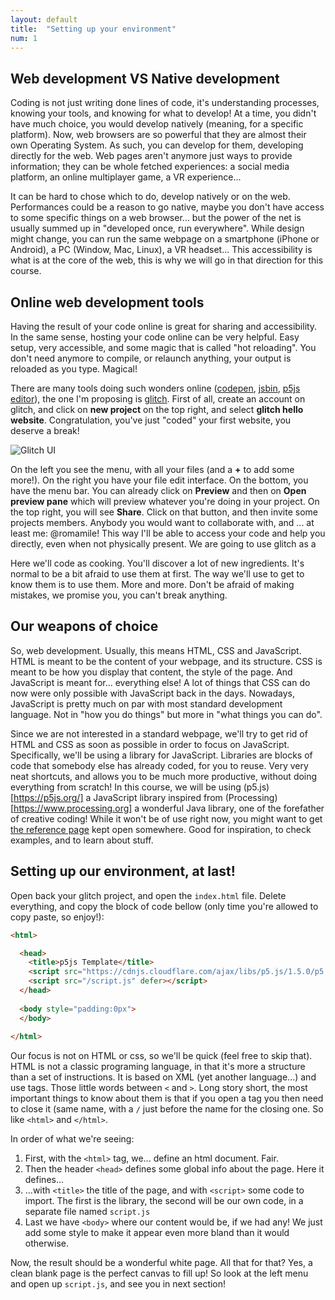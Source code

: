 ```yaml
---
layout: default
title:  "Setting up your environment"
num: 1
---
```


## Web development VS Native development
Coding is not just writing done lines of code, it's understanding processes, knowing your tools, and knowing for what to develop! At a time, you didn't have much choice, you would develop natively (meaning, for a specific platform). Now, web browsers are so powerful that they are almost their own Operating System. As such, you can develop for them, developing directly for the web. Web pages aren't anymore just ways to provide information; they can be whole fetched experiences: a social media platform, an online multiplayer game, a VR experience...

It can be hard to chose which to do, develop natively or on the web. Performances could be a reason to go native, maybe you don't have access to some specific things on a web browser... but the power of the net is usually summed up in "developed once, run everywhere". While design might change, you can run the same webpage on a smartphone (iPhone or Android), a PC (Window, Mac, Linux), a VR headset... This accessibility is what is at the core of the web, this is why we will go in that direction for this course.


## Online web development tools
Having the result of your code online is great for sharing and accessibility. In the same sense, hosting your code online can be very helpful. Easy setup, very accessible, and some magic that is called "hot reloading". You don't need anymore to compile, or relaunch anything, your output is reloaded as you type. Magical!

There are many tools doing such wonders online ([codepen](https://codepen.io), [jsbin](https://jsbin.com), [p5js editor](https://editor.p5js.org)), the one I'm proposing is [glitch](https://glitch.com). First of all, create an account on glitch, and click on <b>new project</b> on the top right, and select <b>glitch hello website</b>. Congratulation, you've just "coded" your first website, you deserve a break!

![Glitch UI](https://romamile.github.io/introcode/assets/glitchUI.png)

On the left you see the menu, with all your files (and a <b>+</b> to add some more!). On the right you have your file edit interface. On the bottom, you have the menu bar. You can already click on <b>Preview</b> and then on <b>Open preview pane</b> which will preview whatever you're doing in your project. On the top right, you will see <b>Share</b>. Click on that button, and then invite some projects members. Anybody you would want to collaborate with, and ... at least me: @romamile! This way I'll be able to access your code and help you directly, even when not physically present.
We are going to use glitch as a 


Here we'll code as cooking. You'll discover a lot of new ingredients. It's normal to be a bit afraid to use them at first. The way we'll use to get to know them is to use them. More and more. Don't be afraid of making mistakes, we promise you, you can't break anything.

## Our weapons of choice

So, web development. Usually, this means HTML, CSS and JavaScript. HTML is meant to be the content of your webpage, and its structure. CSS is meant to be how you display that content, the style of the page. And JavaScript is meant for... everything else! A lot of things that CSS can do now were only possible with JavaScript back in the days. Nowadays, JavaScript is pretty much on par with most standard development language. Not in "how you do things" but more in "what things you can do". 

Since we are not interested in a standard webpage, we'll try to get rid of HTML and CSS as soon as possible in order to focus on JavaScript. Specifically, we'll be using a library for JavaScript. Libraries are blocks of code that somebody else has already coded, for you to reuse. Very very neat shortcuts, and allows you to be much more productive, without doing everything from scratch! In this course, we will be using (p5.js)[https://p5js.org/] a JavaScript library inspired from (Processing)[https://www.processing.org] a wonderful Java library, one of the forefather of creative coding!
While it won't be of use right now, you might want to get [the reference page](https://p5js.org/reference/) kept open somewhere. Good for inspiration, to check examples, and to learn about stuff.

## Setting up our environment, at last!
Open back your glitch project, and open the `index.html` file. Delete everything, and copy the block of code bellow (only time you're allowed to copy paste, so enjoy!):

```html
<html>

  <head>
    <title>p5js Template</title>
    <script src="https://cdnjs.cloudflare.com/ajax/libs/p5.js/1.5.0/p5.min.js"></script>
    <script src="/script.js" defer></script>
  </head>
 
  <body style="padding:0px">
  </body>
 
</html>
```

Our focus is not on HTML or css, so we'll be quick (feel free to skip that). HTML is not a classic programing language, in that it's more a structure than a set of instructions. It is based on XML (yet another language...) and use tags. Those little words between `<` and `>`. Long story short, the most important things to know about them is that if you open a tag you then need to close it (same name, with a `/` just before the name for the closing one. So like `<html>` and `</html>`.
 
In order of what we're seeing:
 1. First, with the `<html>` tag, we... define an html document. Fair.
 2. Then the header `<head>` defines some global info about the page. Here it defines...
 3. ...with `<title>` the title of the page, and with `<script>` some code to import. The first is the library, the second will be our own code, in a separate file named `script.js`
 4. Last we have `<body>` where our content would be, if we had any! We just add some style to make it appear even more bland than it would otherwise.

Now, the result should be a wonderful white page. All that for that? Yes, a clean blank page is the perfect canvas to fill up! So look at the left menu and open up `script.js`, and see you in next section!


